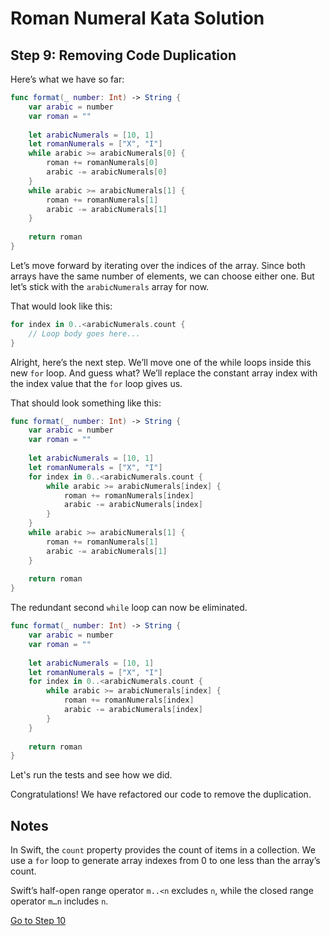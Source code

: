 # Roman Numeral Kata Solution

## Step 9: Removing Code Duplication

Here’s what we have so far:

```swift
func format(_ number: Int) -> String {
    var arabic = number
    var roman = ""
    
    let arabicNumerals = [10, 1]
    let romanNumerals = ["X", "I"]
    while arabic >= arabicNumerals[0] {
        roman += romanNumerals[0]
        arabic -= arabicNumerals[0]
    }
    while arabic >= arabicNumerals[1] {
        roman += romanNumerals[1]
        arabic -= arabicNumerals[1]
    }
    
    return roman
}
```

Let’s move forward by iterating over the indices of the array. Since both arrays have the same number of elements, we
can choose either one. But let’s stick with the `arabicNumerals` array for now.

That would look like this:

```swift
for index in 0..<arabicNumerals.count {
    // Loop body goes here...
}
```

Alright, here’s the next step. We’ll move one of the while loops inside this new `for` loop. And guess what? We’ll
replace the constant array index with the index value that the `for` loop gives us.

That should look something like this:

```swift
func format(_ number: Int) -> String {
    var arabic = number
    var roman = ""
    
    let arabicNumerals = [10, 1]
    let romanNumerals = ["X", "I"]
    for index in 0..<arabicNumerals.count {
        while arabic >= arabicNumerals[index] {
            roman += romanNumerals[index]
            arabic -= arabicNumerals[index]
        }
    }
    while arabic >= arabicNumerals[1] {
        roman += romanNumerals[1]
        arabic -= arabicNumerals[1]
    }
    
    return roman
}
```

The redundant second `while` loop can now be eliminated.

```swift
func format(_ number: Int) -> String {
    var arabic = number
    var roman = ""
    
    let arabicNumerals = [10, 1]
    let romanNumerals = ["X", "I"]
    for index in 0..<arabicNumerals.count {
        while arabic >= arabicNumerals[index] {
            roman += romanNumerals[index]
            arabic -= arabicNumerals[index]
        }
    }
    
    return roman
}
```

Let's run the tests and see how we did.

Congratulations! We have refactored our code to remove the duplication.

## Notes

In Swift, the `count` property provides the count of items in a collection. We use a `for` loop to generate array
indexes from 0 to one less than the array’s count.

Swift’s half-open range operator `m..<n` excludes `n`, while the closed range operator `m…n` includes `n`.

[Go to Step 10](./Step_10.md)
